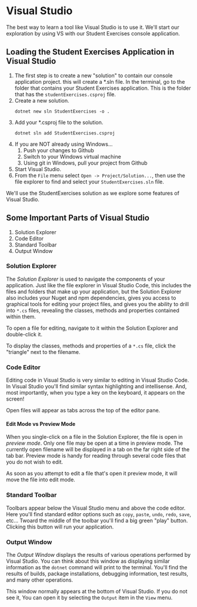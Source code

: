 # Visual Studio

The best way to learn a tool like Visual Studio is to use it. We'll start our exploration by using VS with our Student Exercises console application.

## Loading the Student Exercises Application in Visual Studio

1. The first step is to create a new "solution" to contain our console application project. this will create a *.sln file. In the terminal, go to the folder that contains your Student Exercises application. This is the folder that has the `studentExercises.csproj` file.
1. Create a new solution.
    ```
    dotnet new sln StudentExercises -o .
    ```
1. Add your *.csproj file to the solution.
    ```
    dotnet sln add StudentExercises.csproj
    ```
1. If you are NOT already using Windows...
    1. Push your changes to Github
    1. Switch to your Windows virtual machine
    1. Using git in Windows, pull your project from Github
1. Start Visual Studio.
1. From the `File` menu select `Open -> Project/Solution...`, then use the file explorer to find and select your `StudentExercises.sln` file.

We'll use the StudentExercises solution as we explore some features of Visual Studio.

## Some Important Parts of Visual Studio

1. Solution Explorer
1. Code Editor
1. Standard Toolbar
1. Output Window

### Solution Explorer

The _Solution Explorer_ is used to navigate the components of your application. Just like the file explorer in Visual Studio Code, this includes the files and folders that make up your application, but the Solution Explorer also includes your Nuget and npm dependencies, gives you access to graphical tools for editing your project files, and gives you the ability to drill into `*.cs` files, revealing the classes, methods and properties contained within them.

To open a file for editing, navigate to it within the Solution Explorer and double-click it.

To display the classes, methods and properties of a `*.cs` file, click the "triangle" next to the filename.

### Code Editor

Editing code in Visual Studio is very similar to editing in Visual Studio Code. In Visual Studio you'll find similar syntax highlighting and intellisense. And, most importantly, when you type a key on the keyboard, it appears on the screen!

Open files will appear as tabs across the top of the editor pane.

#### Edit Mode vs Preview Mode

When you single-click on a file in the Solution Explorer, the file is open in _preview mode_. Only one file may be open at a time in preview mode. The currently open filename will be displayed in a tab on the far right side of the tab bar. Preview mode is handy for reading through several code files that you do not wish to edit.

As soon as you attempt to edit a file that's open it preview mode, it will move the file into edit mode.

### Standard Toolbar

Toolbars appear below the Visual Studio menu and above the code editor. Here you'll find standard editor options such as `copy`, `paste`, `undo`, `redo`, `save`, etc... Twoard the middle of the toolbar you'll find a big green "play" button. Clicking this button will run your application.

### Output Window

The _Output Window_ displays the results of various operations performed by Visual Studio. You can think about this window as displaying similar information as the `dotnet` command will print to the terminal. You'll find the results of builds, package installations, debugging information, test results, and many other operations.

This window normally appears at the bottom of Visual Studio. If you do not see it, You can open it by selecting the `Output` item in the `View` menu.